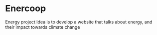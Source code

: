 # Enercoop
Energy project
Idea is to develop a website that talks about energy, and their impact towards climate change
